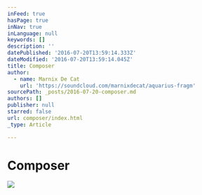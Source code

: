 ```yaml
---
inFeed: true
hasPage: true
inNav: true
inLanguage: null
keywords: []
description: ''
datePublished: '2016-07-20T13:59:14.333Z'
dateModified: '2016-07-20T13:59:14.045Z'
title: Composer
author:
  - name: Marnix De Cat
    url: 'https://soundcloud.com/marnixdecat/aquarius-fragm'
sourcePath: _posts/2016-07-20-composer.md
authors: []
publisher: null
starred: false
url: composer/index.html
_type: Article

---
```

# Composer
![](https://the-grid-user-content.s3-us-west-2.amazonaws.com/5c212ad3-8801-40d9-b694-712eee85ebe8.jpg)